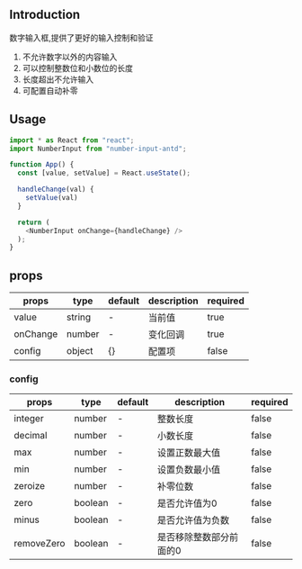## Introduction
数字输入框,提供了更好的输入控制和验证

1. 不允许数字以外的内容输入
2. 可以控制整数位和小数位的长度
3. 长度超出不允许输入
4. 可配置自动补零

## Usage

```javascript
import * as React from "react";
import NumberInput from "number-input-antd";

function App() {
  const [value, setValue] = React.useState();

  handleChange(val) {
    setValue(val)
  }

  return (
    <NumberInput onChange={handleChange} />
  );
}
```

## props
| props  | type   | default | description  | required |
| ------ | ------ | ------- | ------------ | -------- |
| value  | string | -       | 当前值        | true     |
| onChange | number | -       | 变化回调 | true     |
| config | object | {}       | 配置项 | false     |


### config

| props  | type   | default | description  | required |
| ------ | ------ | ------- | ------------ | -------- |
| integer  | number | -       | 整数长度        | false     |
| decimal | number | -       | 小数长度 | false     |
| max | number | -      | 设置正数最大值 | false     |
| min | number | -      | 设置负数最小值 | false     |
| zeroize | number | -      | 补零位数 | false     |
| zero | boolean | -      | 是否允许值为0 | false     |
| minus | boolean | -      | 是否允许值为负数 | false     |
| removeZero | boolean | -      | 是否移除整数部分前面的0 | false     |